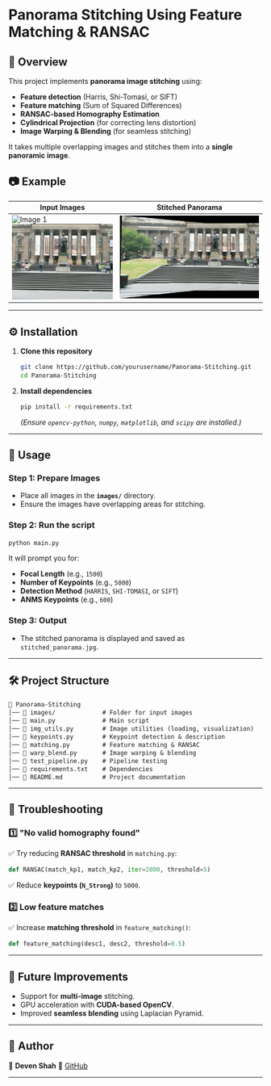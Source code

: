 # Panorama Stitching Using Feature Matching & RANSAC

## 📖 Overview
This project implements **panorama image stitching** using:
- **Feature detection** (Harris, Shi-Tomasi, or SIFT)
- **Feature matching** (Sum of Squared Differences)
- **RANSAC-based Homography Estimation**
- **Cylindrical Projection** (for correcting lens distortion)
- **Image Warping & Blending** (for seamless stitching)

It takes multiple overlapping images and stitches them into a **single panoramic image**.

## 📷 Example
| Input Images | Stitched Panorama |
|-------------|------------------|
| ![Image 1](images/1.jpg) ![Image 2](images/2.jpg) | ![Panorama](stitched_panorama.jpg) |

---

## ⚙️ Installation
1. **Clone this repository**
   ```sh
   git clone https://github.com/yourusername/Panorama-Stitching.git
   cd Panorama-Stitching
   ```

2. **Install dependencies**
   ```sh
   pip install -r requirements.txt
   ```
   *(Ensure `opencv-python`, `numpy`, `matplotlib`, and `scipy` are installed.)*

---

## 🚀 Usage
### **Step 1: Prepare Images**
- Place all images in the **`images/`** directory.
- Ensure the images have overlapping areas for stitching.

### **Step 2: Run the script**
```sh
python main.py
```
It will prompt you for:
- **Focal Length** (e.g., `1500`)
- **Number of Keypoints** (e.g., `5000`)
- **Detection Method** (`HARRIS`, `SHI-TOMASI`, or `SIFT`)
- **ANMS Keypoints** (e.g., `600`)

### **Step 3: Output**
- The stitched panorama is displayed and saved as `stitched_panorama.jpg`.

---

## 🛠️ Project Structure
```
📂 Panorama-Stitching
│── 📂 images/             # Folder for input images
│── 📜 main.py             # Main script
│── 📜 img_utils.py        # Image utilities (loading, visualization)
│── 📜 keypoints.py        # Keypoint detection & description
│── 📜 matching.py         # Feature matching & RANSAC
│── 📜 warp_blend.py       # Image warping & blending
│── 📜 test_pipeline.py    # Pipeline testing
│── 📜 requirements.txt    # Dependencies
│── 📜 README.md           # Project documentation
```

---

## 🔧 Troubleshooting
### 1️⃣ **"No valid homography found"**
✅ Try reducing **RANSAC threshold** in `matching.py`:
```python
def RANSAC(match_kp1, match_kp2, iter=2000, threshold=5)
```
✅ Reduce **keypoints (`N_Strong`)** to `5000`.

### 2️⃣ **Low feature matches**
✅ Increase **matching threshold** in `feature_matching()`:
```python
def feature_matching(desc1, desc2, threshold=0.5)
```

---

## 📌 Future Improvements
- Support for **multi-image** stitching.
- GPU acceleration with **CUDA-based OpenCV**.
- Improved **seamless blending** using Laplacian Pyramid.

---

## 📝 Author
👤 **Deven Shah** 
🔗 [GitHub](https://github.com/Dev584)

---